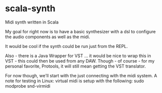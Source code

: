 scala-synth
===========

Midi synth written in Scala

My goal for right now is to have a basic synthesizer with a dsl to configure the audio components as well as the midi.  

It would be cool if the synth could be run just from the REPL.


Also - there is a Java Wrapper for VST ... it would be nice to wrap this in VST - this could then be used from any DAW.  Though - of course - for my personal favorite, Protools, it will still mean getting the VST translator.

For now though, we'll start with the just connecting with the midi system.  A note for testing in Linux:  virtual midi is setup with the following: sudo modprobe snd-virmidi
